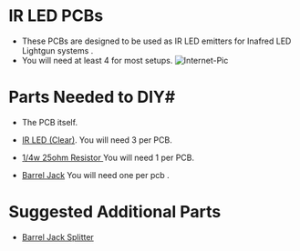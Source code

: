 # IR LED PCBs #

- These PCBs are designed to be used as IR LED emitters for Inafred LED Lightgun systems .
- You will need at least 4 for most setups.
![Internet-Pic](https://github.com/user-attachments/assets/3d81809d-8e84-48bf-9d76-b738913d0466)


# Parts Needed to DIY#

- The PCB itself.
- [IR LED (Clear)](https://amzn.to/416dUVD). You will need 3 per PCB.

- [1/4w 25ohm Resistor ](https://amzn.to/3Lp8Zrx) You will need 1 per PCB.

- [Barrel Jack](https://a.co/d/3gGxRyi) You will need one per pcb .

# Suggested Additional Parts #
- [Barrel Jack Splitter](https://a.co/d/0fGnBxz)
